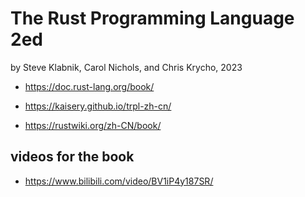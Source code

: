 # The Rust Programming Language 2ed

by Steve Klabnik, Carol Nichols, and Chris Krycho, 2023

- https://doc.rust-lang.org/book/

- https://kaisery.github.io/trpl-zh-cn/

- https://rustwiki.org/zh-CN/book/

## videos for the book

- https://www.bilibili.com/video/BV1iP4y187SR/
